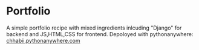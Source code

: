 # Portfolio
A simple portfolio recipe with mixed ingredients inlcuding "Django" for backend and  JS,HTML,CSS for frontend.
Depoloyed with pythonanywhere:
[chhabii.pythonanywhere.com](chhabii.pythonanywhere.com)
